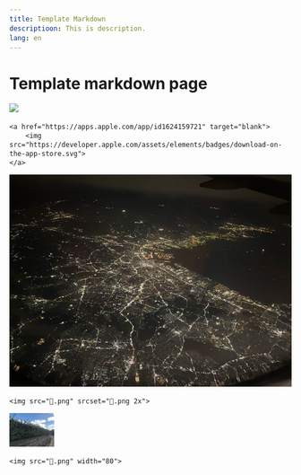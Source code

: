 ```yaml
---
title: Template Markdown
descriptioon: This is description.
lang: en
---
```


# Template markdown page

<a href="https://apps.apple.com/app/id1624159721" target="blank">
    <img src="https://developer.apple.com/assets/elements/badges/download-on-the-app-store.svg">
</a>

```
<a href="https://apps.apple.com/app/id1624159721" target="blank">
    <img src="https://developer.apple.com/assets/elements/badges/download-on-the-app-store.svg">
</a>
```

<img src="🌃.png" srcset="🌃.png 2x">

```
<img src="🌃.png" srcset="🌃.png 2x">
```

<img src="🌳.png" width="80">

```
<img src="🌳.png" width="80">
```
